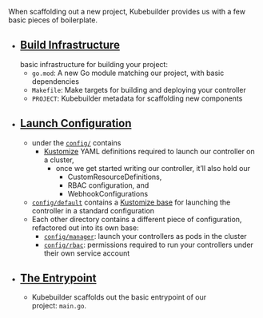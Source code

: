    When scaffolding out a new project, Kubebuilder provides us with a few basic pieces of boilerplate.
- ## [Build Infrastructure](https://book.kubebuilder.io/cronjob-tutorial/basic-project.html#build-infrastructure) 
  basic infrastructure for building your project:
	- `go.mod`: A new Go module matching our project, with basic dependencies
	- `Makefile`: Make targets for building and deploying your controller
	- `PROJECT`: Kubebuilder metadata for scaffolding new components
- ## [Launch Configuration](https://book.kubebuilder.io/cronjob-tutorial/basic-project.html#launch-configuration)
	- under the [`config/`](https://github.com/kubernetes-sigs/kubebuilder/tree/master/docs/book/src/cronjob-tutorial/testdata/project/config) contains
		- [Kustomize](https://sigs.k8s.io/kustomize) YAML definitions required to launch our controller on a cluster, 
			- once we get started writing our controller, it’ll also hold our 
				- CustomResourceDefinitions, 
				- RBAC configuration, and 
				- WebhookConfigurations
	- [`config/default`](https://github.com/kubernetes-sigs/kubebuilder/tree/master/docs/book/src/cronjob-tutorial/testdata/project/config/default) contains a [Kustomize base](https://github.com/kubernetes-sigs/kubebuilder/blob/master/docs/book/src/cronjob-tutorial/testdata/project/config/default/kustomization.yaml) for launching the controller in a standard configuration
	- Each other directory contains a different piece of configuration, refactored out into its own base:
		- [`config/manager`](https://github.com/kubernetes-sigs/kubebuilder/tree/master/docs/book/src/cronjob-tutorial/testdata/project/config/manager): launch your controllers as pods in the cluster
		- [`config/rbac`](https://github.com/kubernetes-sigs/kubebuilder/tree/master/docs/book/src/cronjob-tutorial/testdata/project/config/rbac): permissions required to run your controllers under their own service account
- ## [The Entrypoint](https://book.kubebuilder.io/cronjob-tutorial/basic-project.html#the-entrypoint)
	- Kubebuilder scaffolds out the basic entrypoint of our project: `main.go`.


